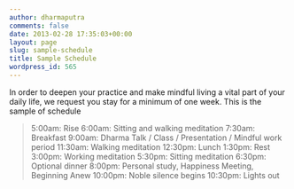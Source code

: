 ```yaml
---
author: dharmaputra
comments: false
date: 2013-02-28 17:35:03+00:00
layout: page
slug: sample-schedule
title: Sample Schedule
wordpress_id: 565
---
```


In order to deepen your practice and make mindful living a vital part of your daily life, we request you stay for a minimum of one week. This is the sample of schedule


> 5:00am: Rise
6:00am: Sitting and walking meditation
7:30am: Breakfast
9:00am: Dharma Talk / Class / Presentation / Mindful work period
11:30am: Walking meditation
12:30pm: Lunch
1:30pm: Rest
3:00pm: Working meditation
5:30pm: Sitting meditation
6:30pm: Optional dinner
8:00pm: Personal study, Happiness Meeting, Beginning Anew
10:00pm: Noble silence begins
10:30pm: Lights out




